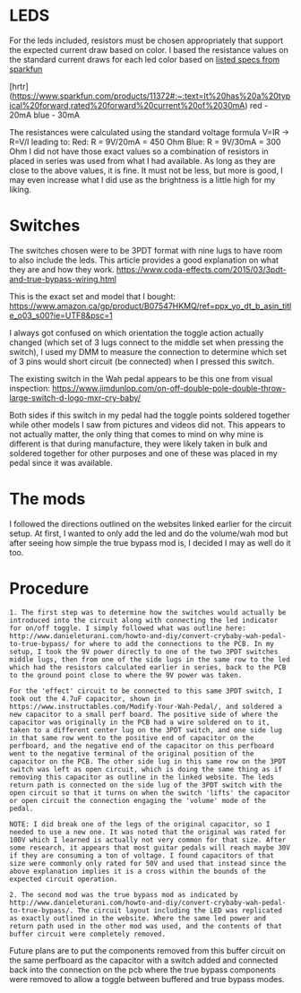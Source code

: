 # LEDS
For the leds included, resistors must be chosen appropriately that support the expected current draw based on color.
I based the resistance values on the standard current draws for each led color based on [listed specs from sparkfun](https://www.sparkfun.com/products/9590#:~:text=A%20must%20have%20for%20power,rated%20forward%20current%20of%2020mA)

[hrtr]
(https://www.sparkfun.com/products/11372#:~:text=It%20has%20a%20typical%20forward,rated%20forward%20current%20of%2030mA)
red - 20mA
blue - 30mA

The resistances were calculated using the standard voltage formula V=IR -> R=V/I leading to:
Red: R = 9V/20mA = 450 Ohm
Blue: R = 9V/30mA = 300 Ohm
I did not have those exact values so a combination of resistors in placed in series was used from what I had available. As long as they are close to the above values, it is fine. It must not be less, but more is good, I may even increase what I did use as the brightness is a little high for my liking.

# Switches
The switches chosen were to be 3PDT format with nine lugs to have room to also include the leds. This article provides a good explanation on what they are and how they work.
https://www.coda-effects.com/2015/03/3pdt-and-true-bypass-wiring.html

This is the exact set and model that I bought:
https://www.amazon.ca/gp/product/B07547HKMQ/ref=ppx_yo_dt_b_asin_title_o03_s00?ie=UTF8&psc=1

 I always got confused on which orientation the toggle action actually changed (which set of 3 lugs connect to the middle set when pressing the switch), I used my DMM to measure the connection to determine which set of 3 pins would short circuit (be connected) when I pressed this switch.

The existing switch in the Wah pedal appears to be this one from visual inspection:
https://www.jimdunlop.com/on-off-double-pole-double-throw-large-switch-d-logo-mxr-cry-baby/

Both sides if this switch in my pedal had the toggle points soldered together while other models I saw from pictures and videos did not. This appears to not actually matter, the only thing that comes to mind on why mine is different is that during manufacture, they were likely taken in bulk and soldered together for other purposes and one of these was placed in my pedal since it was available.

# The mods
I followed the directions outlined on the websites linked earlier for the circuit setup.
At first, I wanted to only add the led and do the volume/wah mod but after seeing how simple the true bypass mod is, I decided I may as well do it too.

# Procedure

	1. The first step was to determine how the switches would actually be introduced into the circuit along with connecting the led indicator for on/off toggle. I simply followed what was outline here:
	http://www.danieleturani.com/howto-and-diy/convert-crybaby-wah-pedal-to-true-bypass/ for where to add the connections to the PCB. In my setup, I took the 9V power directly to one of the two 3PDT switches middle lugs, then from one of the side lugs in the same row to the led which had the resistors calculated earlier in series, back to the PCB to the ground point close to where the 9V power was taken. 
	
	For the 'effect' circuit to be connected to this same 3PDT switch, I took out the 4.7uF capacitor, shown in https://www.instructables.com/Modify-Your-Wah-Pedal/, and soldered a new capacitor to a small perf board. The positive side of where the capacitor was originally in the PCB had a wire soldered on to it, taken to a different center lug on the 3PDT switch, and one side lug in that same row went to the positive end of capacitor on the perfboard, and the negative end of the capacitor on this perfboard went to the negative terminal of the original position of the capacitor on the PCB. The other side lug in this same row on the 3PDT switch was left as open circuit, which is doing the same thing as if removing this capacitor as outline in the linked website. The leds return path is connected on the side lug of the 3PDT switch with the open circuit so that it turns on when the switch 'lifts' the capacitor or open circuit the connection engaging the 'volume' mode of the pedal. 
	
	NOTE: I did break one of the legs of the original capacitor, so I needed to use a new one. It was noted that the original was rated for 100V which I learned is actually not very common for that size. After some research, it appears that most guitar pedals will reach maybe 30V if they are consuming a ton of voltage. I found capacitors of that size were commonly only rated for 50V and used that instead since the above explanation implies it is a cross within the bounds of the expected circuit operation.
	
	2. The second mod was the true bypass mod as indicated by http://www.danieleturani.com/howto-and-diy/convert-crybaby-wah-pedal-to-true-bypass/. The circuit layout including the LED was replicated as exactly outlined in the website. Where the same led power and return path used in the other mod was used, and the contents of that buffer circuit were completely removed. 
	
Future plans are to put the components removed from this buffer circuit on the same perfboard as the capacitor with a switch added and connected back into the connection on the pcb where the true bypass components were removed to allow a toggle between buffered and true bypass modes.
